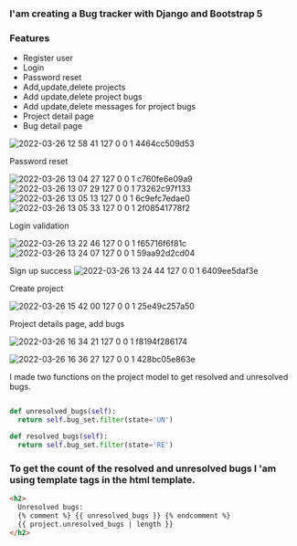 ### I'am creating a Bug tracker with Django and Bootstrap 5

### Features

* Register user
* Login
* Password reset
* Add,update,delete projects
* Add update,delete project bugs
* Add update,delete messages for project bugs
* Project detail page
* Bug detail page

![2022-03-26 12 58 41 127 0 0 1 4464cc509d53](https://user-images.githubusercontent.com/60063451/160238343-0d5d3301-07a2-43d3-ac59-7f4971c512be.jpg)

Password reset

![2022-03-26 13 04 27 127 0 0 1 c760fe6e09a9](https://user-images.githubusercontent.com/60063451/160238733-1a2eb692-3b0c-4d34-8b73-bf1a6d148163.jpg)
![2022-03-26 13 07 29 127 0 0 1 73262c97f133](https://user-images.githubusercontent.com/60063451/160238738-35e42225-f38e-402b-8826-3b016be4d22e.jpg)
![2022-03-26 13 05 13 127 0 0 1 6c9efc7edae0](https://user-images.githubusercontent.com/60063451/160238751-02810007-5611-4581-8c1c-04b89d8ff261.jpg)
![2022-03-26 13 05 33 127 0 0 1 2f08541778f2](https://user-images.githubusercontent.com/60063451/160238752-645b68ab-2572-4550-9cda-5c20eb8beb79.jpg)

Login validation


![2022-03-26 13 22 46 127 0 0 1 f65716f6f81c](https://user-images.githubusercontent.com/60063451/160239380-1171636b-4c5d-4027-94d0-4e8754f7b841.jpg)
![2022-03-26 13 24 07 127 0 0 1 59aa92d2cd04](https://user-images.githubusercontent.com/60063451/160239388-368c8d2c-9c0b-4a92-95d6-8d2c4a4f7ac6.jpg)

Sign up success
![2022-03-26 13 24 44 127 0 0 1 6409ee5daf3e](https://user-images.githubusercontent.com/60063451/160239390-dd3becf8-0a1a-4f77-9e05-2b4d24708fea.jpg)


Create project


![2022-03-26 15 42 00 127 0 0 1 25e49c257a50](https://user-images.githubusercontent.com/60063451/160244528-efaaf74c-88d1-4369-bbee-2682e517eae8.jpg)

Project details page, add bugs

![2022-03-26 16 34 21 127 0 0 1 f8194f286174](https://user-images.githubusercontent.com/60063451/160246511-1a154b07-d201-4cae-8e4b-fe9584a9056f.jpg)

![2022-03-26 16 36 27 127 0 0 1 428bc05e863e](https://user-images.githubusercontent.com/60063451/160246641-94849edf-f6b7-43f4-8c1e-fbc4a2ed3d3e.jpg)

I made two functions on the project model to get resolved and unresolved bugs.

``` python

def unresolved_bugs(self):
  return self.bug_set.filter(state='UN')

def resolved_bugs(self):
  return self.bug_set.filter(state='RE')

```

### To get the count of the resolved and unresolved bugs I 'am using template tags in the html template.
``` html
<h2>
  Unresolved bugs:
  {% comment %} {{ unresolved_bugs }} {% endcomment %}
  {{ project.unresolved_bugs | length }}
</h2>

```
